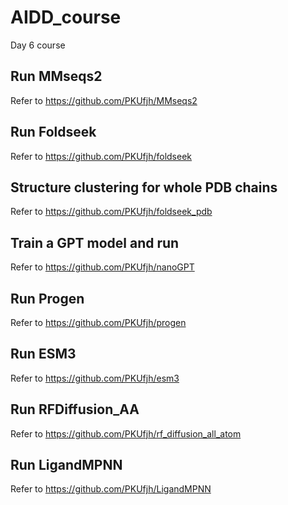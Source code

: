 # AIDD_course
Day 6 course

## Run MMseqs2
Refer to https://github.com/PKUfjh/MMseqs2

## Run Foldseek
Refer to https://github.com/PKUfjh/foldseek

## Structure clustering for whole PDB chains
Refer to https://github.com/PKUfjh/foldseek_pdb

## Train a GPT model and run
Refer to https://github.com/PKUfjh/nanoGPT

## Run Progen
Refer to https://github.com/PKUfjh/progen

## Run ESM3
Refer to https://github.com/PKUfjh/esm3

## Run RFDiffusion_AA
Refer to https://github.com/PKUfjh/rf_diffusion_all_atom

## Run LigandMPNN
Refer to https://github.com/PKUfjh/LigandMPNN